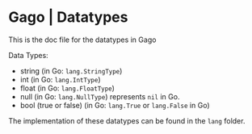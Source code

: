 # Gago | Datatypes

This is the doc file for the datatypes in Gago

Data Types:

- string (in Go: `lang.StringType`)
- int (in Go: `lang.IntType`)
- float (in Go: `lang.FloatType`)
- null (in Go: `lang.NullType`) represents `nil` in Go.
- bool (true or false) (in Go: `lang.True` or `lang.False` in Go)

The implementation of these datatypes can be found in the `lang` folder.
